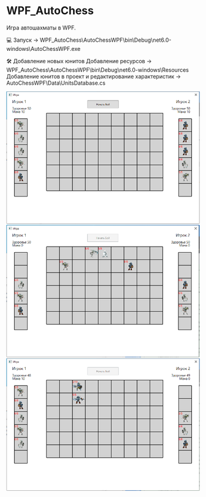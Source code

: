 # WPF_AutoChess
Игра автошахматы в WPF.

💻 Запуск -> WPF_AutoChess\AutoChessWPF\bin\Debug\net6.0-windows\AutoChessWPF.exe

🛠️ Добавление новых юнитов
Добавление ресурсов -> WPF_AutoChess\AutoChessWPF\bin\Debug\net6.0-windows\Resources
Добавление юнитов в проект и редактирование характеристик -> AutoChessWPF\Data\UnitsDatabase.cs

![Изображение](https://github.com/BlackKronos2/WPF_AutoChess/blob/main/Images/1.png)
![Изображение](https://github.com/BlackKronos2/WPF_AutoChess/blob/main/Images/2.png)
![Изображение](https://github.com/BlackKronos2/WPF_AutoChess/blob/main/Images/3.png)